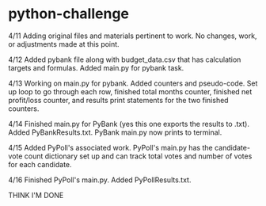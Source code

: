 # python-challenge

4/11
Adding original files and materials pertinent to work.
No changes, work, or adjustments made at this point.

4/12
Added pybank file along with budget_data.csv that has calculation targets and formulas.
Added main.py for pybank task.

4/13
Working on main.py for pybank. Added counters and pseudo-code.
Set up loop to go through each row, finished total months counter, finished net profit/loss counter, and results print statements for the two finished counters.

4/14
Finished main.py for PyBank (yes this one exports the results to .txt). Added PyBankResults.txt.
PyBank main.py now prints to terminal.

4/15
Added PyPoll's associated work. PyPoll's main.py has the candidate-vote count dictionary set up and can track total votes and number of votes for each candidate.

4/16
Finished PyPoll's main.py. Added PyPollResults.txt.

THINK I'M DONE
